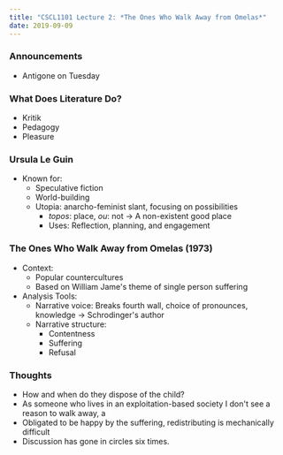 ```yaml
---
title: "CSCL1101 Lecture 2: *The Ones Who Walk Away from Omelas*"
date: 2019-09-09
---
```


### Announcements

- Antigone on Tuesday

### What Does Literature Do?

- Kritik
- Pedagogy
- Pleasure

### Ursula Le Guin

- Known for:
    - Speculative fiction
    - World-building
    - Utopia: anarcho-feminist slant, focusing on possibilities
        - *topos*: place, *ou*: not &rarr; A non-existent good place
        - Uses: Reflection, planning, and engagement 

### The Ones Who Walk Away from Omelas (1973)

- Context:
    - Popular countercultures 
    - Based on William Jame's theme of single person suffering
- Analysis Tools:
    - Narrative voice: Breaks fourth wall, choice of pronounces, knowledge &rarr; Schrodinger's author
    - Narrative structure: 
        - Contentness 
        - Suffering
        - Refusal

### Thoughts

- How and when do they dispose of the child?
- As someone who lives in an exploitation-based society I don't see a reason to walk away, a
- Obligated to be happy by the suffering, redistributing is mechanically difficult
- Discussion has gone in circles six times. 
